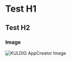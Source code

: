 # Test H1

## Test H2

### Image

![KULDIG AppCreator Image](https://kuldig.de/img/AC_fabulAPP_kombi.jpg)



